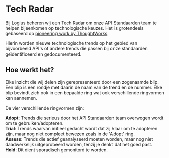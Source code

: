 # Tech Radar

Bij Logius beheren wij een Tech Radar om onze API Standaarden team te helpen bijeenkomen op technologische keuzes. Het is grotendeels gebaseerd op [pioneering work by ThoughtWorks](https://www.thoughtworks.com/radar).

Hierin worden nieuwe technologische trends op het gebied van bijvoorbeeld API's of andere trends die passen bij onze standaarden geïdentificeerd en gedocumenteerd.


## Hoe werkt het?
Elke inzicht die wij delen zijn gerepresenteerd door een zogenaamde blip. Een blip is een rondje met daarin de naam van de trend en de nummer. Elke blip bevindt zich ook in een bepaalde ring wat ook verschillende ringvormen kan aannemen. 

De vier verschillende ringvormen zijn: 

**Adopt**: Trends die serieus door het API Standaarden team overwogen wordt om te gebruiken/adopteren. <br>
**Trial**: Trends waarvan initieel gedacht wordt dat zij klaar om te adopteren zijn, maar nog niet compleet bewezen zoals in de 'Adopt' ring. <br>
**Assess**: Trends die actief geanalyseerd moeten worden, maar nog niet daadwerkelijk uitgeprobeerd worden, tenzij je denkt dat het goed past.<br>
**Hold**: Dit dient sporadisch gemonitord te worden.
